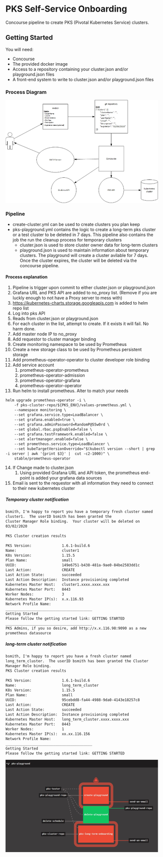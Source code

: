# PKS Self-Service Onboarding

Concourse pipeline to create PKS (Pivotal Kubernetes Service) clusters. 

## Getting Started

You will need:
- Concourse
- The provided docker image
- Access to a repository containing your cluster.json and/or playground.json files
- A front-end system to write to cluster.json and/or playground.json files

### Process Diagram
![](images/process.jpg)

### Pipeline
- create-cluster.yml can be used to create clusters you plan keep
- pks-playground.yml contains the logic to create a long-term pks cluster or a test cluster to be deleted in 7 days.  This pipeline also contains the job the run the cleanup process for temporary clusters
  - cluster.json is used to store cluster owner data for long-term clusters
  - playground.json is used to maintain information about temporary clusters.  The playground will create a cluster avilable for 7 days.  Once the cluster expires, the cluster will be deleted via the concourse pipeline.
#### Process explanation
1) Pipeline is trigger upon commit to either cluster.json or playground.json
2) Grafana URL and PKS API are added to no_proxy list. (Remove if you are luckly enough to not have a Proxy server to mess with)
3) https://kubernetes-charts.storage.googleapis.com is added to helm repo list
4) Log into pks API
5) Reads from cluster.json or playground.json
6) For each cluster in the list, attempt to create. If it exists it will fail. No harm done.
7) Add master node IP to no_proxy
8) Add requestor to cluster manager binding
9) Create monitoring namespace to be used by Prometheus
10) Create a new storage class to be used by Prometheus persistent storage
11) Add prometheus-operator-operator to cluster developer role binding
12) Add service account
    1)  prometheus-operator-prometheus
    2)  prometheus-operator-admission
    3)  prometheus-operator-grafana
    4)  prometheus-operator-operator
13) Run helm to install prometheus. Alter to match your needs
```
helm upgrade prometheus-operator -i \
    -f pks-cluster-repo/${PKS_ENV}/values-prometheus.yml \
    --namespace monitoring \
    --set grafana.service.type=LoadBalancer \
    --set grafana.enabled=true \
    --set grafana.adminPassword=RandomP@55w0rd \
    --set global.rbac.pspEnabled=false \
    --set grafana.testFramework.enabled=false \
    --set alertmanager.enabled=false \
    --set prometheus.service.type=LoadBalancer \
    --set kubeTargetVersionOverride="$(kubectl version --short | grep -i server | awk '{print $3}' |  cut -c2-1000)" \
    stable/prometheus-operator
```
14) If Change made to cluster.json
    1)  Using provided Grafana URL and API token, the prometheus end-point is added your grafana data sources
15) Email is sent to the requestor with all information they need to connect to their new kubernetes cluster
##### Temporary cluster notification
```
bsmith, I'm happy to report you have a temporary fresh cluster named cluster1.  The userID bsmith has been granted the 
Cluster Manager Role binding.  Your cluster will be deleted on 03/02/2020

PKS Cluster creation results

PKS Version:              1.6.1-build.6
Name:                     cluster1
K8s Version:              1.15.5
Plan Name:                small
UUID:                     149e6751-b438-481a-9ae0-84be2583dd1c
Last Action:              CREATE
Last Action State:        succeeded
Last Action Description:  Instance provisioning completed
Kubernetes Master Host:   cluster1.xxxx.xxxx.xxx
Kubernetes Master Port:   8443
Worker Nodes:             3
Kubernetes Master IP(s):  x.x.116.93
Network Profile Name:      
________________________________________
Getting Started
Please follow the getting started link: GETTING STARTED
________________________________________
PKS Admins, if you so desire, add http://x.x.116.98:9090 as a new prometheus datasource

```
##### long-term cluster notification
```
bsmith, I'm happy to report you have a fresh cluster named long_term_cluster.  The userID bsmith has been granted the Cluster Manager Role binding.
PKS Cluster creation results

PKS Version:              1.6.1-build.6
Name:                     long_term_cluster
K8s Version:              1.15.5
Plan Name:                small
UUID:                     95cebdd8-fa44-4988-9da0-4143e18257c8
Last Action:              CREATE
Last Action State:        succeeded
Last Action Description:  Instance provisioning completed
Kubernetes Master Host:   long_term_cluster.xxxx.xxxx.xxx
Kubernetes Master Port:   8443
Worker Nodes:             1
Kubernetes Master IP(s):  xx.xx.116.156
Network Profile Name:      
________________________________________
Getting Started
Please follow the getting started link: GETTING STARTED
```

![](images/pipeline.jpg)